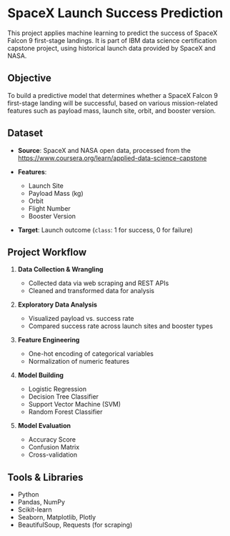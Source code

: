 # SpaceX Launch Success Prediction

This project applies machine learning to predict the success of SpaceX Falcon 9 first-stage landings. It is part of IBM data science certification capstone project, using historical launch data provided by SpaceX and NASA.

## Objective

To build a predictive model that determines whether a SpaceX Falcon 9 first-stage landing will be successful, based on various mission-related features such as payload mass, launch site, orbit, and booster version.

## Dataset

* **Source**: SpaceX and NASA open data, processed from the https://www.coursera.org/learn/applied-data-science-capstone
* **Features**:

  * Launch Site
  * Payload Mass (kg)
  * Orbit
  * Flight Number
  * Booster Version
* **Target**: Launch outcome (`class`: 1 for success, 0 for failure)

## Project Workflow

1. **Data Collection & Wrangling**

   * Collected data via web scraping and REST APIs
   * Cleaned and transformed data for analysis

2. **Exploratory Data Analysis**

   * Visualized payload vs. success rate
   * Compared success rate across launch sites and booster types

3. **Feature Engineering**

   * One-hot encoding of categorical variables
   * Normalization of numeric features

4. **Model Building**

   * Logistic Regression
   * Decision Tree Classifier
   * Support Vector Machine (SVM)
   * Random Forest Classifier

5. **Model Evaluation**

   * Accuracy Score
   * Confusion Matrix
   * Cross-validation

## Tools & Libraries

* Python
* Pandas, NumPy
* Scikit-learn
* Seaborn, Matplotlib, Plotly
* BeautifulSoup, Requests (for scraping)
